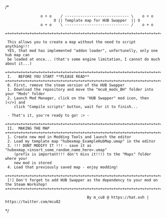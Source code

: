 /*

                    o + o    / ----------------------------- \    o + o
                          O || Template map for HUB Swapper  || O 
                    o + o    \ ----------------------------- /    o + o
    
    =+=+=+=+=+=+=+=+=+=+=+=+=+=+=+=+=+=+=+=+=+=+=+=+=+=+=+=+=+=+=+=+=+=+=+=+=+=+=+=+=+=+=+=+=+=+

     This allows you to create a map without the need to script anything!!!
     YES, that mod has implemented "addon loader", unfortunelly, only one hub map can 
     be loaded at once... (that's some engine limitation, I cannot do much about it...)

    =+=+=+=+=+=+=+=+=+=+=+=+=+=+=+=+=+=+=+=+=+=+=+=+=+=+=+=+=+=+=+=+=+=+=+=+=+=+=+=+=+=+=+=+=+=+
     I.   BEFORE YOU START **PLEASE READ**
    =+=+=+=+=+=+=+=+=+=+=+=+=+=+=+=+=+=+=+=+=+=+=+=+=+=+=+=+=+=+=+=+=+=+=+=+=+=+=+=+=+=+=+=+=+=+
     0. First, remove the steam version of the HUB Swapper
     1. Download the repository and move the "mcu8_mods_BH" folder into your "Mods" folder
     2. Launch Mod Manager, click on the "HUB Swapper" mod icon, then [</>] and 
        click "Compile scripts" button, wait for it to finish...

     - That's it, you're ready to go! :> - 

    =+=+=+=+=+=+=+=+=+=+=+=+=+=+=+=+=+=+=+=+=+=+=+=+=+=+=+=+=+=+=+=+=+=+=+=+=+=+=+=+=+=+=+=+=+=+
     II.  MAKING THE MAP
    =+=+=+=+=+=+=+=+=+=+=+=+=+=+=+=+=+=+=+=+=+=+=+=+=+=+=+=+=+=+=+=+=+=+=+=+=+=+=+=+=+=+=+=+=+=+
     1. Create new mod in Modding Tools and launch the editor
     2. Load my template map "hubexmap_ExampleHubMap.umap" in the editor
     3. !!! DONT MODIFY IT !!! - save it as "hubexmap_<insert_some_random_name_here>.umap" 
        (prefix is important!!! don't miss it!!!) to the "Maps" folder where your 
        new mod is stored
     4. Load that previously saved map - enjoy modding!

    =+=+=+=+=+=+=+=+=+=+=+=+=+=+=+=+=+=+=+=+=+=+=+=+=+=+=+=+=+=+=+=+=+=+=+=+=+=+=+=+=+=+=+=+=+=+
     [!] Don't forget to add HUB Swapper as the dependency to your mod on the Steam Workshop!
    =+=+=+=+=+=+=+=+=+=+=+=+=+=+=+=+=+=+=+=+=+=+=+=+=+=+=+=+=+=+=+=+=+=+=+=+=+=+=+=+=+=+=+=+=+=+

                                         By m_cu8 @ https://hat.ovh | https://twitter.com/mcu82

 */
